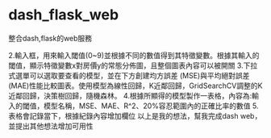 # dash_flask_web
整合dash,flask的web服務

2.輸入框，用來輸入閾值(0~9)並根據不同的數值得到其特徵變數。根據其輸入的閾值，顯示特徵變數x對房價y的常態分佈圖，且整個圖表內容可以被開關
3.下拉式選單可以選取要查看的模型，並在下方創建均方誤差 (MSE)與平均絕對誤差 (MAE)性能比較圖表。使用模型為線性回歸，K近鄰回歸，GridSearchCV調整的K近鄰回歸，決策樹回歸，隨機森林。
4.根據所顯得的模型製作一表格，內容為:輸入的閾值，模型名稱，MSE、MAE、R^2、20%容忍範圍內的正確比率的數值
5.表格會記錄當下，根據紀錄內容增加欄位
以上是我的想法，幫我完成dash web，並提出其他想法增加可用性